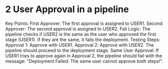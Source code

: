 # 2 User Approval in a pipeline

Key Points:
First Approver: The first approval is assigned to USER1.
Second Approver: The second approval is assigned to USER2.
Fail Logic: The pipeline checks if USER2 is the same as the user who approved the first stage (USER1). If they are the same, it fails the deployment.
Testing Steps:
Approval 1: Approve with USER1.
Approval 2: Approve with USER2. The pipeline should proceed to the deployment stage.
Same User Approval: If USER1 tries to approve again in Approval 2, the pipeline should fail with the message: "Deployment Failed: The same user cannot approve both steps!".
